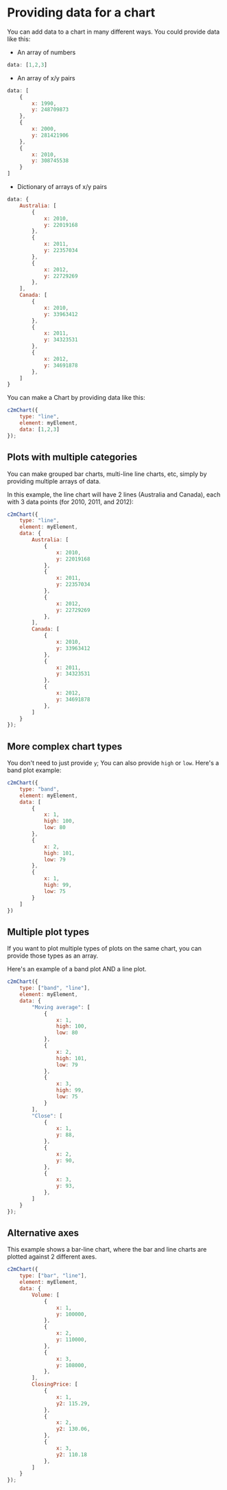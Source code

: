 # Providing data for a chart

You can add data to a chart in many different ways. You could provide data like this:

* An array of numbers
```js
data: [1,2,3]
```
* An array of x/y pairs
```js
data: [
    {
        x: 1990,
        y: 248709873
    },
    {
        x: 2000,
        y: 281421906
    },
    {
        x: 2010,
        y: 308745538
    }
]
```
* Dictionary of arrays of x/y pairs
```js
data: {
    Australia: [
        {
            x: 2010,
            y: 22019168
        },
        {
            x: 2011,
            y: 22357034
        },
        {
            x: 2012,
            y: 22729269
        },
    ],
    Canada: [
        {
            x: 2010,
            y: 33963412
        },
        {
            x: 2011,
            y: 34323531
        },
        {
            x: 2012,
            y: 34691878
        },
    ]
}
```

You can make a Chart by providing data like this:

```js
c2mChart({
    type: "line",
    element: myElement,
    data: [1,2,3]
});
```

## Plots with multiple categories

You can make grouped bar charts, multi-line line charts, etc, simply by providing multiple arrays of data.

In this example, the line chart will have 2 lines (Australia and Canada), each with 3 data points (for 2010, 2011, and 2012):

```js
c2mChart({
    type: "line",
    element: myElement,
    data: {
        Australia: [
            {
                x: 2010,
                y: 22019168
            },
            {
                x: 2011,
                y: 22357034
            },
            {
                x: 2012,
                y: 22729269
            },
        ],
        Canada: [
            {
                x: 2010,
                y: 33963412
            },
            {
                x: 2011,
                y: 34323531
            },
            {
                x: 2012,
                y: 34691878
            },
        ]
    }
});
```

## More complex chart types

You don't need to just provide `y`; You can also provide `high` or `low`. Here's a band plot example:

```js
c2mChart({
    type: "band",
    element: myElement,
    data: [
        {
            x: 1,
            high: 100,
            low: 80
        },
        {
            x: 2,
            high: 101,
            low: 79
        },
        {
            x: 1,
            high: 99,
            low: 75
        }
    ]
})
```

## Multiple plot types 

If you want to plot multiple types of plots on the same chart, you can provide those types as an array.

Here's an example of a band plot AND a line plot.

```js
c2mChart({
    type: ["band", "line"],
    element: myElement,
    data: {
        "Moving average": [
            {
                x: 1,
                high: 100,
                low: 80
            },
            {
                x: 2,
                high: 101,
                low: 79
            },
            {
                x: 3,
                high: 99,
                low: 75
            }
        ],
        "Close": [
            {
                x: 1,
                y: 88,
            },
            {
                x: 2,
                y: 90,
            },
            {
                x: 3,
                y: 93,
            },
        ]
    }
});
```

## Alternative axes

This example shows a bar-line chart, where the bar and line charts are plotted against 2 different axes.

```js
c2mChart({
    type: ["bar", "line"],
    element: myElement,
    data: {
        Volume: [
            {
                x: 1,
                y: 100000,
            },
            {
                x: 2,
                y: 110000,
            },
            {
                x: 3,
                y: 108000,
            },
        ],
        ClosingPrice: [
            {
                x: 1,
                y2: 115.29,
            },
            {
                x: 2,
                y2: 130.06,
            },
            {
                x: 3,
                y2: 110.18
            },
        ]
    }
});
```


